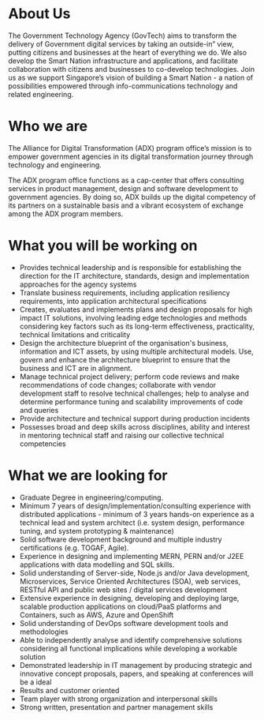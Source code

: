 # About Us
The Government Technology Agency (GovTech) aims to transform the delivery of Government digital services by taking an outside-in” view, putting citizens and businesses at the heart of everything we do. We also develop the Smart Nation infrastructure and applications, and facilitate collaboration with citizens and businesses to co-develop technologies. Join us as we support Singapore’s vision of building a Smart Nation - a nation of possibilities empowered through info-communications technology and related engineering.

# Who we are
The Alliance for Digital Transformation (ADX) program office’s mission is to empower government agencies in its digital transformation journey through technology and engineering.

The ADX program office functions as a cap-center that offers consulting services in product management, design and software development to government agencies. By doing so, ADX builds up the digital competency of its partners on a sustainable basis and a vibrant ecosystem of exchange among the ADX program members.

# What you will be working on
- Provides technical leadership and is responsible for establishing the direction for the IT architecture, standards, design and implementation approaches for the agency systems
- Translate business requirements, including application resiliency requirements, into application architectural specifications
- Creates, evaluates and implements plans and design proposals for high impact IT solutions, involving leading edge technologies and methods considering key factors such as its long-term effectiveness, practicality, technical limitations and criticality
- Design the architecture blueprint of the organisation's business, information and ICT assets, by using multiple architectural models. Use, govern and enhance the architecture blueprint to ensure that the business and ICT are in alignment.
- Manage technical project delivery; perform code reviews and make recommendations of code changes; collaborate with vendor development staff to resolve technical challenges; help to analyse and determine performance tuning and scalability improvements of code and queries
- Provide architecture and technical support during production incidents
- Possesses broad and deep skills across disciplines, ability and interest in mentoring technical staff and raising our collective technical competencies

# What we are looking for
- Graduate Degree in engineering/computing.
- Minimum 7 years of design/implementation/consulting experience with distributed applications - minimum of 3 years hands-on experience as a technical lead and system architect (i.e. system design, performance tuning, and system prototyping & maintenance)
- Solid software development background and multiple industry certifications (e.g. TOGAF, Agile).
- Experience in designing and implementing MERN, PERN and/or J2EE applications with data modelling and SQL skills.
- Solid understanding of Server-side, Node.js and/or Java development, Microservices, Service Oriented Architectures (SOA), web services, RESTful API and public web sites / digital services development
- Extensive experience in designing, developing and deploying large, scalable production applications on cloud/PaaS platforms and Containers, such as AWS, Azure and OpenShift
- Solid understanding of DevOps software development tools and methodologies
- Able to independently analyse and identify comprehensive solutions considering all functional implications while developing a workable solution
- Demonstrated leadership in IT management by producing strategic and innovative concept proposals, papers, and speaking at conferences will be a ideal
- Results and customer oriented
- Team player with strong organization and interpersonal skills
- Strong written, presentation and partner management skills

